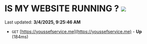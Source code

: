 # IS MY WEBSITE RUNNING ? [![](https://img.shields.io/static/v1?label=Sponsor&message=%E2%9D%A4&logo=GitHub&color=%23fe8e86)](https://github.com/sponsors/Youssef-Lehmam)

Last updated: **3/4/2025, 9:25:46 AM**

- `GET` [https://youssefservice.me](https://youssefservice.me) - **Up** (184ms)
